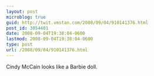 ```yaml
---
layout: post
microblog: true
guid: http://twit.vmstan.com/2008/09/04/910141376.html
post_id: 3054401
date: 2008-09-04T19:38:04-0600
lastmod: 2008-09-04T19:38:04-0600
type: post
url: /2008/09/04/910141376.html
---
```

Cindy McCain looks like a Barbie doll.
